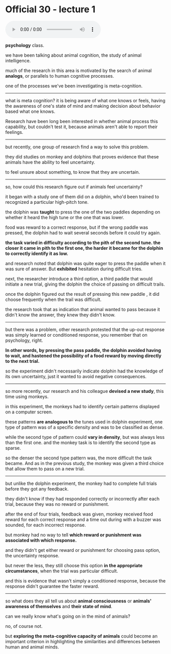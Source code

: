 # Official 30 - lecture 1

<audio controls>
  <source src="../audio/Official 30 - lecture 1.mp3">
</audio><br>

**psychology** class.

we have been talking about animal cognition, the study of animal intelligence. 

much of the research in this area is motivated by the search of animal **analogs**, or parallels to human cognitive processes. 

one of the processes we've been investigating is meta-cognition.

----

what is meta cognition? it is being aware of what one knows or feels, having the awareness of one's state of  mind and making decision about behavior based what one knows. 

Research have been long been interested in whether animal process this capability, but couldn't test it, because animals aren't able to report their feelings.

----

but recently, one group of research find a way to solve this problem. 

they did studies on monkey and dolphins that proves evidence that these animals have the ability to feel uncertainty. 

to feel unsure about something, to know that they are uncertain.

----

so, how  could this research figure out if animals feel uncertainty?

it began with a study one of them did on a dolphin, who'd been trained to recognized a particular high-pitch tone.

the dolphin was **taught** to press the one of the two paddles depending on whether it heard the high tune or the one that was lower. 

food was reward to a correct response, but if the wrong paddle was pressed, the dolphin had to wait several seconds before it could try again. 

**the task varied in difficulty according to the pith of the second tune. the closer it came in pith to the first one, the harder it became for the dolphin to correctly identify it as low.** 

and research noted that dolphin was quite eager to press the paddle when it was sure of answer. But **exhibited** hesitation during difficult tries. 

next, the researcher introduce a third option, a third paddle that would initiate a new trial, giving the dolphin the choice of passing on difficult trails. 

once the dolphin figured out the result of pressing this new paddle , it did choose frequently when the trail was difficult.

the research took that as indication that animal wanted to pass because it didn't know the answer, they knew they didn't know. 

-----

but there was a problem, other research protested that the up-out response was simply learned or conditioned response, you remember that on psychology, right.

**In other words, by pressing the pass paddle, the dolphin avoided having to wait, and hastened the possibility of a food reward by moving directly to the next trial.** 

so the experiment didn't necessarily  indicate dolphin had the knowledge of its own uncertainty, just it wanted to avoid negative consequences. 

----

so more recently, our research and his colleague **devised a new study**, this time using monkeys. 

in this experiment, the monkeys had to identify certain patterns displayed on a computer screen.

these patterns **are analogous to** the tunes used in dolphin experiment, one type of pattern was of a specific density and was to be classified as dense.  

while the second type of pattern  could **vary in density**, but was always less than the first one. and the monkey task is to identify the second type as sparse. 

so the denser the second type pattern was, the more difficult the task became. And as in the previous study, the monkey was given a third choice that allow them to pass on a new trial. 

-----

but unlike the dolphin experiment, the monkey had to complete full trials before they got any feedback. 

they didn't know if they had responded correctly or incorrectly after each trial, because they was no reward or punishment. 

after the end of four trials, feedback was given, monkey received food reward for each correct response and a time out during with a buzzer was sounded, for each incorrect response. 

but monkey had no way to tell **which reward or punishment was associated with which response.**

and they didn't get either reward or punishment for choosing pass option, the uncertainty response.

but never the less, they still choose this option **in the appropriate circumstances**, when the trial was particular difficult. 

and this is evidence that wasn't simply a conditioned response, because the response didn't guarantee the faster reward. 

-----

so what does they all tell us about **animal consciousness** or **animals' awareness of themselves** and **their state of mind**. 

can we really know what's going on in the mind of animals?

no, of course not.

but **exploring the meta-cognitive capacity of animals** could become an important criterion in highlighting the similarities and differences between human and animal minds.